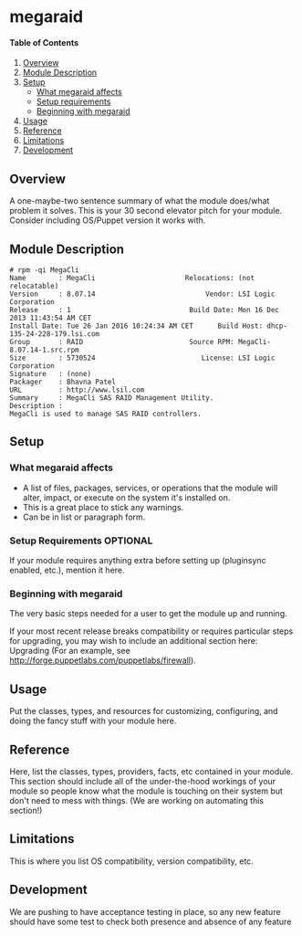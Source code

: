 # megaraid

#### Table of Contents

1. [Overview](#overview)
2. [Module Description](#module-description)
3. [Setup](#setup)
    * [What megaraid affects](#what-megaraid-affects)
    * [Setup requirements](#setup-requirements)
    * [Beginning with megaraid](#beginning-with-megaraid)
4. [Usage](#usage)
5. [Reference](#reference)
5. [Limitations](#limitations)
6. [Development](#development)

## Overview

A one-maybe-two sentence summary of what the module does/what problem it solves.
This is your 30 second elevator pitch for your module. Consider including
OS/Puppet version it works with.

## Module Description

```
# rpm -qi MegaCli
Name        : MegaCli                      Relocations: (not relocatable)
Version     : 8.07.14                           Vendor: LSI Logic Corporation
Release     : 1                             Build Date: Mon 16 Dec 2013 11:43:54 AM CET
Install Date: Tue 26 Jan 2016 10:24:34 AM CET      Build Host: dhcp-135-24-228-179.lsi.com
Group       : RAID                          Source RPM: MegaCli-8.07.14-1.src.rpm
Size        : 5730524                          License: LSI Logic Corporation
Signature   : (none)
Packager    : Bhavna Patel
URL         : http://www.lsil.com
Summary     : MegaCli SAS RAID Management Utility.
Description :
MegaCli is used to manage SAS RAID controllers.
```

## Setup

### What megaraid affects

* A list of files, packages, services, or operations that the module will alter,
  impact, or execute on the system it's installed on.
* This is a great place to stick any warnings.
* Can be in list or paragraph form.

### Setup Requirements **OPTIONAL**

If your module requires anything extra before setting up (pluginsync enabled,
etc.), mention it here.

### Beginning with megaraid

The very basic steps needed for a user to get the module up and running.

If your most recent release breaks compatibility or requires particular steps
for upgrading, you may wish to include an additional section here: Upgrading
(For an example, see http://forge.puppetlabs.com/puppetlabs/firewall).

## Usage

Put the classes, types, and resources for customizing, configuring, and doing
the fancy stuff with your module here.

## Reference

Here, list the classes, types, providers, facts, etc contained in your module.
This section should include all of the under-the-hood workings of your module so
people know what the module is touching on their system but don't need to mess
with things. (We are working on automating this section!)

## Limitations

This is where you list OS compatibility, version compatibility, etc.

## Development

We are pushing to have acceptance testing in place, so any new feature should
have some test to check both presence and absence of any feature
